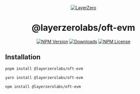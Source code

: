 <p align="center">
  <a href="https://layerzero.network">
    <img alt="LayerZero" style="max-width: 500px" src="https://d3a2dpnnrypp5h.cloudfront.net/bridge-app/lz.png"/>
  </a>
</p>

<h1 align="center">@layerzerolabs/oft-evm</h1>

<!-- The badges section -->
<p align="center">
  <!-- Shields.io NPM published package version -->
  <a href="https://www.npmjs.com/package/@layerzerolabs/oft-evm"><img alt="NPM Version" src="https://img.shields.io/npm/v/@layerzerolabs/oft-evm"/></a>
  <!-- Shields.io NPM downloads -->
  <a href="https://www.npmjs.com/package/@layerzerolabs/oft-evm"><img alt="Downloads" src="https://img.shields.io/npm/dm/@layerzerolabs/oft-evm"/></a>
  <!-- Shields.io license badge -->
  <a href="https://www.npmjs.com/package/@layerzerolabs/oft-evm"><img alt="NPM License" src="https://img.shields.io/npm/l/@layerzerolabs/oft-evm"/></a>
</p>

## Installation

```bash
pnpm install @layerzerolabs/oft-evm
```

```bash
yarn install @layerzerolabs/oft-evm
```

```bash
npm install @layerzerolabs/oft-evm
```
